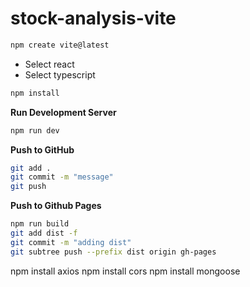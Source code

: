 # stock-analysis-vite

```bash
npm create vite@latest
```

- Select react
- Select typescript

```bash
npm install
```

**Run Development Server**

```bash
npm run dev
```

**Push to GitHub**

```bash
git add .
git commit -m "message"
git push
```

**Push to Github Pages**

```bash
npm run build
git add dist -f
git commit -m "adding dist"
git subtree push --prefix dist origin gh-pages
```

<!-- git push --set-upstream origin master -->

npm install axios
npm install cors
npm install mongoose
